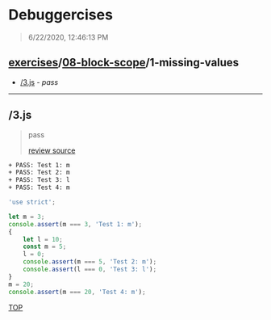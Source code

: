 # Debuggercises 

> 6/22/2020, 12:46:13 PM 

## [exercises](../../README.md)/[08-block-scope](../README.md)/1-missing-values 

- [/3.js](#3js) - _pass_ 
---

## /3.js 

> pass 
>
> [review source](../../../exercises/08-block-scope/1-missing-values/3.js)

```txt
+ PASS: Test 1: m
+ PASS: Test 2: m
+ PASS: Test 3: l
+ PASS: Test 4: m
```

```js
'use strict';

let m = 3;
console.assert(m === 3, 'Test 1: m');
{
	let l = 10;
	const m = 5;
	l = 0;
	console.assert(m === 5, 'Test 2: m');
	console.assert(l === 0, 'Test 3: l');
}
m = 20;
console.assert(m === 20, 'Test 4: m');

```

[TOP](#debuggercises)

